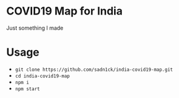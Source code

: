 # COVID19 Map for India
Just something I made

# Usage
* `git clone https://github.com/sadn1ck/india-covid19-map.git`
* `cd india-covid19-map`
* `npm i`
* `npm start`